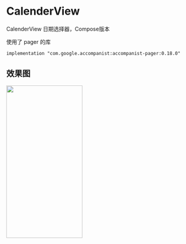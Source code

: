 # CalenderView
CalenderView 
日期选择器，Compose版本

使用了 pager 的库

    implementation "com.google.accompanist:accompanist-pager:0.18.0"

## 效果图
<img src="https://github.com/yuuuuke/CalenderView/blob/master/sucai/video_5_.gif" width="200px" height="400px" >

